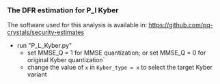 ### The DFR estimation for P_l Kyber 

The software used for this analysis is available in: https://github.com/pq-crystals/security-estimates
- run "P_L_Kyber.py"
  - set MMSE_Q = 1 for MMSE quantization; or set MMSE_Q = 0 for original Kyber quantization`
  - change the value of `x` in `Kyber_type = x` to select the target Kyber variant
  
  
